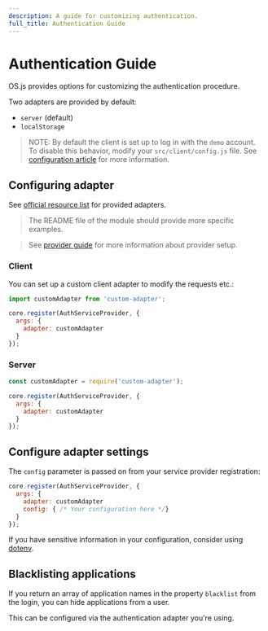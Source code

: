 ```yaml
---
description: A guide for customizing authentication.
full_title: Authentication Guide
---
```


# Authentication Guide

OS.js provides options for customizing the authentication procedure.

Two adapters are provided by default:

* `server` (default)
* `localStorage`

> NOTE: By default the client is set up to log in with the `demo` account. To disable this behavior, modify your `src/client/config.js` file. See [configuration article](../config/README.md) for more information.

## Configuring adapter

See [official resource list](/resource/official/README.md) for provided adapters.

> The README file of the module should provide more specific examples.

> See [provider guide](../provider/README.md) for more information about provider setup.

### Client

You can set up a custom client adapter to modify the requests etc.:

```javascript
import customAdapter from 'custom-adapter';

core.register(AuthServiceProvider, {
  args: {
    adapter: customAdapter
  }
});
```


### Server

```javascript
const customAdapter = require('custom-adapter');

core.register(AuthServiceProvider, {
  args: {
    adapter: customAdapter
  }
});
```

## Configure adapter settings

The `config` parameter is passed on from your service provider registration:

```javascript
core.register(AuthServiceProvider, {
  args: {
    adapter: customAdapter
    config: { /* Your configuration here */}
  }
});
```

If you have sensitive information in your configuration, consider using [dotenv](https://github.com/motdotla/dotenv).

## Blacklisting applications

If you return an array of application names in the property `blacklist` from the login, you can hide applications from a user.

This can be configured via the authentication adapter you're using.
